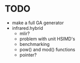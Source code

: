 # TODO
- make a full GA generator
- infrared.hybrid
  - mlir?
  - problem with unit HSIMD's
  - benchmarking
  - pow() and mod() functions
  - pointer?
